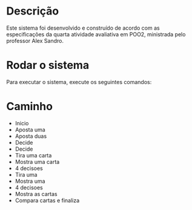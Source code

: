 # Descrição
Este sistema foi desenvolvido e construído de acordo com as especificações da quarta atividade avaliativa em POO2, ministrada pelo professor Alex Sandro.

# Rodar o sistema
Para executar o sistema, execute os seguintes comandos:

# Caminho
- Inicio
- Aposta uma
- Aposta duas
- Decide
- Decide
- Tira uma carta
- Mostra uma carta
- 4 decisoes
- Tira uma
- Mostra uma
- 4 decisoes
- Mostra as cartas
- Compara cartas e finaliza